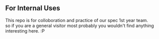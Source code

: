 ## For Internal Uses
 This repo is for colloboration and practice of our spec 1st year team.  
 so if you are a general visitor most probably you wouldn't find anything interesting here. :P
